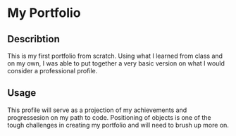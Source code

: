 # My Portfolio

## Describtion

This is my first portfolio from scratch. Using what I learned from class and on my own, I was able to put together a very basic version on what I would consider a professional profile.

## Usage

This profile will serve as a projection of my achievements and progressesion on my path to code.
Positioning of objects is one of the tough challenges in creating my portfolio and will need to brush up more on.
